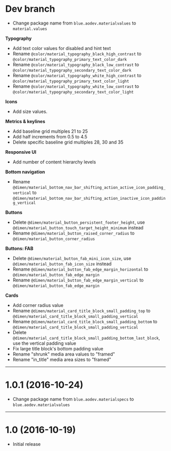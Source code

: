 
# Dev branch

- Change package name from `blue.aodev.materialvalues` to `material.values`

**Typography**

- Add text color values for disabled and hint text
- Rename `@color/material_typography_black_high_contrast` to `@color/material_typography_primary_text_color_dark`
- Rename `@color/material_typography_black_low_contrast` to `@color/material_typography_secondary_text_color_dark`
- Rename `@color/material_typography_white_high_contrast` to `@color/material_typography_primary_text_color_light`
- Rename `@color/material_typography_white_low_contrast` to `@color/material_typography_secondary_text_color_light`

**Icons**

- Add size values.

**Metrics & keylines**

- Add baseline grid multiples 21 to 25
- Add half increments from 0.5 to 4.5
- Delete specific baseline grid multiples 28, 30 and 35

**Responsive UI**

- Add number of content hierarchy levels


**Bottom navigation**

- Rename `@dimen/material_bottom_nav_bar_shifting_action_active_icon_padding_vertical` to `@dimen/material_bottom_nav_bar_shifting_action_inactive_icon_padding_vertical`

**Buttons**

- Delete `@dimen/material_button_persistent_footer_height`, use `@dimen/material_button_touch_target_height_minimum` instead
- Rename `@dimen/material_button_raised_corner_radius` to `@dimen/material_button_corner_radius`

**Buttons: FAB**

- Delete `@dimen/material_button_fab_mini_icon_size`, use `@dimen/material_button_fab_icon_size` instead
- Rename `@dimen/material_button_fab_edge_margin_horizontal` to `@dimen/material_button_fab_edge_margin`
- Rename `@dimen/material_button_fab_edge_margin_vertical` to `@dimen/material_button_fab_edge_margin`

**Cards**

- Add corner radius value
- Rename `@dimen/material_card_title_block_small_padding_top` to `@dimen/material_card_title_block_small_padding_vertical`
- Rename `@dimen/material_card_title_block_small_padding_bottom` to `@dimen/material_card_title_block_small_padding_vertical`
- Delete `@dimen/material_card_title_block_small_padding_bottom_last_block`, use the vertical padding value
- Fix large title block's bottom padding value
- Rename "shrunk" media area values to "framed"
- Rename "in_title" media area sizes to "framed"

----

# 1.0.1 (2016-10-24)

- Change package name from `blue.aodev.materialspecs` to `blue.aodev.materialvalues`

----

# 1.0 (2016-10-19)

- Initial release

